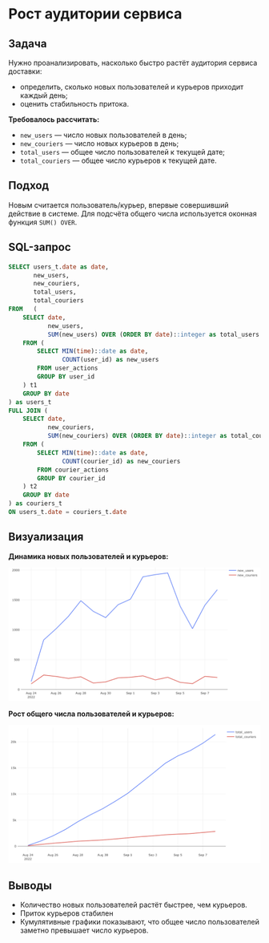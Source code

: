 # Рост аудитории сервиса

## Задача

Нужно проанализировать, насколько быстро растёт аудитория сервиса доставки:

- определить, сколько новых пользователей и курьеров приходит каждый день;
- оценить стабильность притока.

**Требовалось рассчитать:**

- `new_users` — число новых пользователей в день;
- `new_couriers` — число новых курьеров в день;
- `total_users` — общее число пользователей к текущей дате;
- `total_couriers` — общее число курьеров к текущей дате.

## Подход

Новым считается пользователь/курьер, впервые совершивший действие в системе. Для подсчёта общего числа используется оконная функция `SUM() OVER`.

## SQL-запрос

```sql
SELECT users_t.date as date,
       new_users,
       new_couriers,
       total_users,
       total_couriers
FROM   (
    SELECT date,
           new_users,
           SUM(new_users) OVER (ORDER BY date)::integer as total_users
    FROM (
        SELECT MIN(time)::date as date,
               COUNT(user_id) as new_users
        FROM user_actions
        GROUP BY user_id
    ) t1
    GROUP BY date
) as users_t
FULL JOIN (
    SELECT date,
           new_couriers,
           SUM(new_couriers) OVER (ORDER BY date)::integer as total_couriers
    FROM (
        SELECT MIN(time)::date as date,
               COUNT(courier_id) as new_couriers
        FROM courier_actions
        GROUP BY courier_id
    ) t2
    GROUP BY date
) as couriers_t
ON users_t.date = couriers_t.date
```


## Визуализация

**Динамика новых пользователей и курьеров:**

![График новых пользователей и курьеров](../img/task_1_viz_1.png)

**Рост общего числа пользователей и курьеров:**

![Рост аудитории](../img/task_1_viz_2.png)

## Выводы

- Количество новых пользователей растёт быстрее, чем курьеров.
- Приток курьеров стабилен
- Кумулятивные графики показывают, что общее число пользователей заметно превышает число курьеров.




